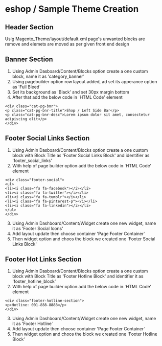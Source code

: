 # eshop / Sample Theme Creation

## Header Section
Usig Magento_Theme/layout/default.xml page's unwanted blocks are remove and elemets are moved as per given front end design
## Banner Section
1. Using Admin Dasboard/Content/Blocks option create a one custom block, name it as 'category_banner'
2. Using pagebuilder option row layout added, ad set its apperance option as 'Full Bleed'
3. Set its background as 'Black' and set 30px margin bottom
4. After that add the below code in 'HTML Code' element

~~~
<div class="cat-pg-bnr">
<p class="cat-pg-bnr-title">Shop / Left Side Bar</p>
<p class="cat-pg-bnr-desc">Lorem ipsum dolor sit amet, consectetur adipiscing elit</p>
</div>
~~~
## Footer Social Links Section
1. Using Admin Dasboard/Content/Blocks option create a one custom block with Block Title as 'Footer Social Links Block' and identifier as 'footer_social_links'
2. With help of page builder option add the below code in 'HTML Code' element
~~~
<div class="footer-social">
<ul>
<li><i class="fa fa-facebook"></i></li>
<li><i class="fa fa-twitter"></i></li>
<li><i class="fa fa-tumblr"></i></li>
<li><i class="fa fa-pinterest-p"></i></li>
<li><i class="fa fa-linkedin"></i></li>
</ul>
</div>
~~~
3. Using Admin Dashboard/Content/Widget create one new widget, name it as 'Footer Social Icons'
4. Add layout update then choose container 'Page Footer Container'
5. Then widget option and choos the block we created one 'Footer Social Links Block'
## Footer Hot Links Section
1. Using Admin Dasboard/Content/Blocks option create a one custom block with Block Title as 'Footer Hotline Block' and identifier it as 'footer_hotline_block'
2. With help of page builder option add the below code in 'HTML Code' element
~~~
<div class="footer-hotline-section">
<p>Hotline: 001-888-8888</p>
</div>
~~~
3. Using Admin Dashboard/Content/Widget create one new widget, name it as 'Footer Hotline'
4. Add layout update then choose container 'Page Footer Container'
5. Then widget option and choos the block we created one 'Footer Hotline Block'
